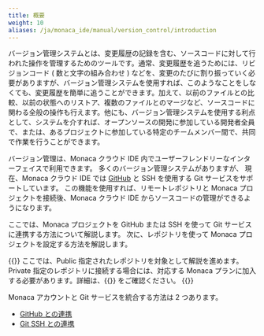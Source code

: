 ```yaml
---
title: 概要
weight: 10
aliases: /ja/monaca_ide/manual/version_control/introduction
---
```


バージョン管理システムとは、変更履歴の記録を含む、ソースコードに対して行われた操作を管理するためのツールです。通常、変更履歴を追うためには、リビジョンコード
( 数と文字の組み合わせ )
などを、変更のたびに割り振っていく必要がありますが、バージョン管理システムを使用すれば、このようなことをしなくても、変更履歴を簡単に追うことができます。加えて、以前のファイルとの比較、以前の状態へのリストア、複数のファイルとのマージなど、ソースコードに関わる全般の操作も行えます。他にも、バージョン管理システムを使用する利点として、システムを介すれば、オープンソースの開発に参加している開発者全員で、または、あるプロジェクトに参加している特定のチームメンバー間で、共同で作業を行うことができます。

バージョン管理は、Monaca クラウド IDE 内でユーザーフレンドリーなインターフェイスで利用できます。
多くのバージョン管理システムがありますが、 現在、Monaca クラウド IDE
では [GitHub](https://github.com) と SSH を使用する Git サービスをサポートしています。 この機能を使用すれば、リモートレポジトリと Monaca プロジェクトを接続後、Monaca クラウド IDE からソースコードの管理ができるようになります。

ここでは、Monaca プロジェクトを GitHub または SSH を使って Git サービスに連携する方法について解説します。 次に、レポジトリを使って Monaca プロジェクトを設定する方法を解説します。 

{{<note>}}
ここでは、Public 指定されたレポジトリを対象として解説を進めます。Private 指定のレポジトリに接続する場合には、対応する Monaca プランに加入する必要があります。詳細は、{{<link href="https://ja.monaca.io/pricing.html" title="料金プラン">}} をご確認ください。
{{</note>}}

Monaca アカウントと Git サービスを統合する方法は 2 つあります。

- [GitHub との連携](../github_integration)
- [Git SSH との連携](../git_ssh_integration)